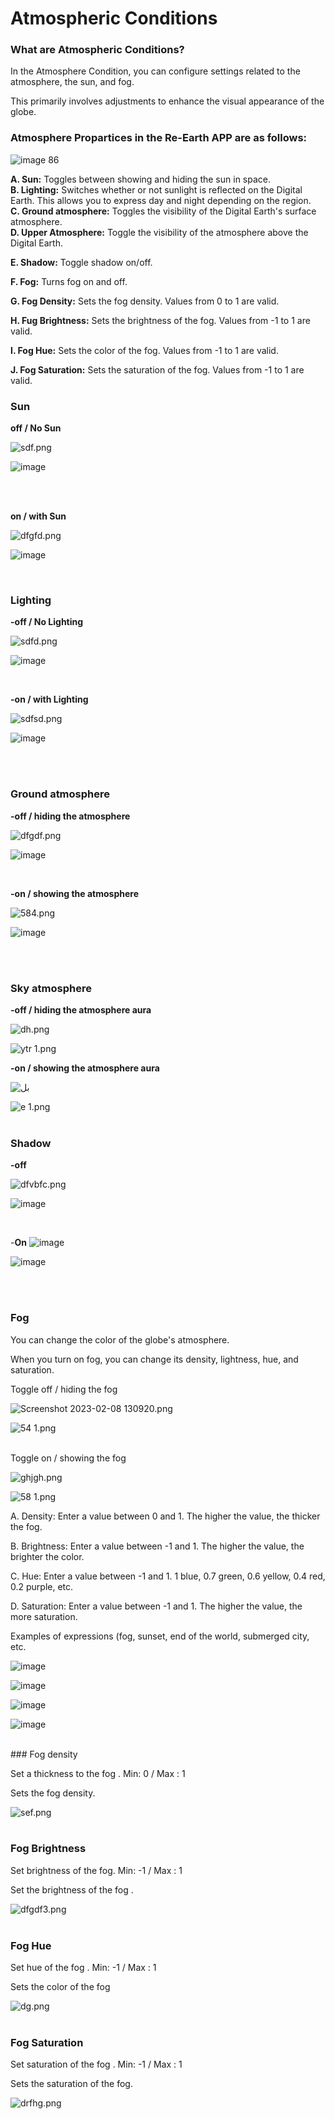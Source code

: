 # Atmospheric Conditions

### What are Atmospheric Conditions?


In the Atmosphere Condition, you can configure settings related to the atmosphere, the sun, and fog.

This primarily involves adjustments to enhance the visual appearance of the globe.
<br>
### Atmosphere Propartices in the Re-Earth APP are as follows:

![image 86](https://github.com/CS-eukarya/User-Manual-English-/assets/154571156/f73148c3-bea7-413b-b6e9-5181192a4587)


**A. Sun:** Toggles between showing and hiding the sun in space.
<br>
**B. Lighting:** Switches whether or not sunlight is reflected on the Digital Earth. This allows you to express day and night depending on the region.
<br>
**C. Ground atmosphere:** Toggles the visibility of the Digital Earth's surface atmosphere.
<br>
**D. Upper Atmosphere:** Toggle the visibility of the atmosphere above the Digital Earth.

**E. Shadow:** Toggle shadow on/off.

**F. Fog:** Turns fog on and off.

**G. Fog Density:** Sets the fog density. Values ​​from 0 to 1 are valid.

**H. Fug Brightness:** Sets the brightness of the fog. Values ​​from -1 to 1 are valid.

**I. Fog Hue:** Sets the color of the fog. Values ​​from -1 to 1 are valid.

**J. Fog Saturation:** Sets the saturation of the fog. Values ​​from -1 to 1 are valid.
<br>

### Sun
**off / No Sun**

![sdf.png](Atmospheric%20Conditions%201be85055d5a747cbb2ab215b2e08c960/sdf.png)


![image](https://github.com/CS-eukarya/User-Manual-English-/assets/154571156/2f1b01c0-8107-4b5c-a318-e8a462aac926)

<br>
<br>


**on / with Sun**

![dfgfd.png](Atmospheric%20Conditions%201be85055d5a747cbb2ab215b2e08c960/dfgfd.png)

![image](https://github.com/CS-eukarya/User-Manual-English-/assets/154571156/2517ee8c-1b96-48c7-ab45-cbcb5e7ff953)

<br>


### Lighting

**-off / No Lighting**

![sdfd.png](Atmospheric%20Conditions%201be85055d5a747cbb2ab215b2e08c960/sdfd.png)

![image](https://github.com/CS-eukarya/User-Manual-English-/assets/154571156/de773647-7d0e-456b-823d-e7359d0cce30)


<br>

**-on / with Lighting**

![sdfsd.png](Atmospheric%20Conditions%201be85055d5a747cbb2ab215b2e08c960/sdfsd.png)

![image](https://github.com/CS-eukarya/User-Manual-English-/assets/154571156/516596d1-dc83-4c1f-a085-305ae187c110)


<br>
<br>

### Ground atmosphere

**-off / hiding the atmosphere**

![dfgdf.png](Atmospheric%20Conditions%201be85055d5a747cbb2ab215b2e08c960/dfgdf.png)

![image](https://github.com/CS-eukarya/User-Manual-English-/assets/154571156/c8a45098-9c72-487c-acb0-173650126788)

<br>

**-on / showing the atmosphere**

![584.png](Atmospheric%20Conditions%201be85055d5a747cbb2ab215b2e08c960/584.png)

![image](https://github.com/CS-eukarya/User-Manual-English-/assets/154571156/daa75b3e-69fb-44da-8010-a3bc39c069b1)

<br>


<br>

### Sky atmosphere

**-off / hiding the atmosphere aura**

![dh.png](Atmospheric%20Conditions%201be85055d5a747cbb2ab215b2e08c960/dh.png)

![ytr 1.png](Atmospheric%20Conditions%201be85055d5a747cbb2ab215b2e08c960/ytr_1.png)
<br>

**-on / showing the atmosphere aura**

![بل](https://github.com/CS-eukarya/User-Manual-English-/assets/154571156/1acc086e-9620-43f0-961a-93924ae9290f)


![e 1.png](Atmospheric%20Conditions%201be85055d5a747cbb2ab215b2e08c960/e_1.png)
<br>
<br>

### Shadow
**-off**

![dfvbfc.png](Atmospheric%20Conditions%201be85055d5a747cbb2ab215b2e08c960/dfvbfc.png)

![image](https://github.com/CS-eukarya/User-Manual-English-/assets/154571156/beac8f61-2b49-41c8-af2e-699e97a8a7c6)

<br>

-**On**
![image](https://github.com/CS-eukarya/User-Manual-English-/assets/154571156/50be1143-267d-482c-8c74-b5a686f290bb)


![image](https://github.com/CS-eukarya/User-Manual-English-/assets/154571156/e2c81c45-a9a5-44c6-8f71-f92f932dc7d0)

<br>
<br>

### Fog
You can change the color of the globe's atmosphere.

When you turn on fog, you can change its density, lightness, hue, and saturation.

Toggle off / hiding the fog 

![Screenshot 2023-02-08 130920.png](Atmospheric%20Conditions%201be85055d5a747cbb2ab215b2e08c960/Screenshot_2023-02-08_130920.png)

![54 1.png](Atmospheric%20Conditions%201be85055d5a747cbb2ab215b2e08c960/54_1.png)


<br>
Toggle on / showing the fog 

![ghjgh.png](Atmospheric%20Conditions%201be85055d5a747cbb2ab215b2e08c960/ghjgh.png)

![58 1.png](Atmospheric%20Conditions%201be85055d5a747cbb2ab215b2e08c960/58_1.png)
<br>

A. Density: Enter a value between 0 and 1. The higher the value, the thicker the fog.

B. Brightness: Enter a value between -1 and 1. The higher the value, the brighter the color.

C. Hue: Enter a value between -1 and 1. 1 blue, 0.7 green, 0.6 yellow, 0.4 red, 0.2 purple, etc.

D. Saturation: Enter a value between -1 and 1. The higher the value, the more saturation.

Examples of expressions (fog, sunset, end of the world, submerged city, etc.
<br>

![image](https://github.com/CS-eukarya/User-Manual-English-/assets/154571156/d33c89cc-6d63-4f9d-a618-01092e52e3e4)


![image](https://github.com/CS-eukarya/User-Manual-English-/assets/154571156/a16f4072-e72c-4ecc-90f5-ad5b421b3088)


![image](https://github.com/CS-eukarya/User-Manual-English-/assets/154571156/e419cb3e-320a-40b6-8b21-b9ff4cfe274e)


![image](https://github.com/CS-eukarya/User-Manual-English-/assets/154571156/d50b5957-0c27-4956-ade6-350390969c45)



<br>
### Fog density

Set a thickness to the fog . Min: 0 / Max : 1

Sets the fog density.

![sef.png](Atmospheric%20Conditions%201be85055d5a747cbb2ab215b2e08c960/sef.png)
<br>
<br>

### Fog Brightness

Set brightness of the fog. Min: -1 / Max : 1

Set the brightness of the fog . 

![dfgdf3.png](Atmospheric%20Conditions%201be85055d5a747cbb2ab215b2e08c960/dfgdf3.png)
<br>
<br>

### Fog Hue

Set hue of the fog . Min: -1 / Max : 1

Sets the color of the fog 

![dg.png](Atmospheric%20Conditions%201be85055d5a747cbb2ab215b2e08c960/dg.png)
<br>
<br>

### Fog Saturation

Set saturation of the fog . Min: -1 / Max : 1

Sets the saturation of the fog.

![drfhg.png](Atmospheric%20Conditions%201be85055d5a747cbb2ab215b2e08c960/drfhg.png)
